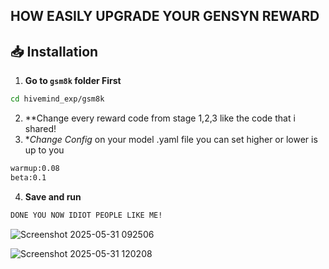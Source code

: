 ## HOW EASILY UPGRADE YOUR GENSYN REWARD

## 📥 Installation

1. **Go to `gsm8k` folder First**
```bash
cd hivemind_exp/gsm8k
```
2. **Change every reward code from stage 1,2,3 like the code that i shared!
3. **Change Config* on your model .yaml file  you can set higher or lower is up to you
```bash
warmup:0.08
beta:0.1
```
4. **Save and run**
```bash
DONE YOU NOW IDIOT PEOPLE LIKE ME!
```
![Screenshot 2025-05-31 092506](https://github.com/user-attachments/assets/f8f5b8e6-36e9-4c7e-8ea2-e3a7d676a647)

![Screenshot 2025-05-31 120208](https://github.com/user-attachments/assets/2ef09556-7d3b-43d0-92dc-51e29e1b0cbc)

